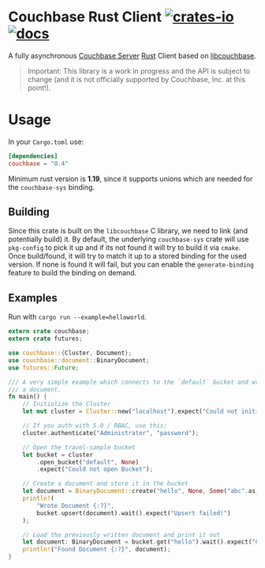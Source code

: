 # Couchbase Rust Client [![crates-io][crates-io-image]][crates-io-url] [![docs][docs-image]][docs-url]

[crates-io-image]: https://img.shields.io/crates/v/couchbase.svg
[crates-io-url]: https://crates.io/crates/couchbase
[docs-image]: https://docs.rs/couchbase/badge.svg
[docs-url]: https://docs.rs/couchbase/

A fully asynchronous [Couchbase Server](http://couchbase.com/) [Rust](https://www.rust-lang.org)
Client based on [libcouchbase](https://github.com/couchbase/libcouchbase).

> Important: This library is a work in progress and the API is subject to change (and it is not officially supported by Couchbase, Inc. at this point!).

# Usage

In your `Cargo.toml` use:

```toml
[dependencies]
couchbase = "0.4"
```

Minimum rust version is **1.19**, since it supports unions which are needed for the `couchbase-sys` binding.

## Building
Since this crate is built on the `libcouchbase` C library, we need to link (and potentially build) it. By default, the underlying `couchbase-sys` crate will use `pkg-config` to pick it up and if its not found it will try to build it via `cmake`. Once build/found, it will try to match it up to a stored binding for the used version. If none is found it will fail, but you can enable the `generate-binding` feature to build the binding on demand.

## Examples

Run with `cargo run --example=helloworld`.

```rust
extern crate couchbase;
extern crate futures;

use couchbase::{Cluster, Document};
use couchbase::document::BinaryDocument;
use futures::Future;

/// A very simple example which connects to the `default` bucket and writes and loads
/// a document.
fn main() {
    // Initialize the Cluster
    let mut cluster = Cluster::new("localhost").expect("Could not initialize Cluster");

    // If you auth with 5.0 / RBAC, use this:
    cluster.authenticate("Administrator", "password");

    // Open the travel-sample bucket
    let bucket = cluster
        .open_bucket("default", None)
        .expect("Could not open Bucket");

    // Create a document and store it in the bucket
    let document = BinaryDocument::create("hello", None, Some("abc".as_bytes().to_owned()), None);
    println!(
        "Wrote Document {:?}",
        bucket.upsert(document).wait().expect("Upsert failed!")
    );

    // Load the previously written document and print it out
    let document: BinaryDocument = bucket.get("hello").wait().expect("Could not load Document");
    println!("Found Document {:?}", document);
}
```
